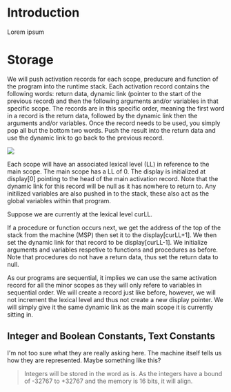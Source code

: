 # Introduction

Lorem ipsum

# Storage

We will push activation records for each scope, preducure and function of the program into the runtime stack. Each activation record contains the following words: return data, dynamic link (pointer to the start of the previous record) and then the following arguments and/or variables in that specific scope. The records are in this specific order, meaning the first word in a record is the return data, followed by the dynamic link then the arguments and/or variables. Once the record needs to be used, you simply pop all but the bottom two words. Push the result into the return data and use the dynamic link to go back to the previous record.

![](images/storage-1)

Each scope will have an associated lexical level (LL) in reference to the main scope. The main scope has a LL of 0. The display is initialized at display[0] pointing to the head of the main activation record. Note that the dynamic link for this record will be null as it has nowhere to return to. Any initilized variables are also pushed in to the stack, these also act as the global variables within that program.


Suppose we are currently at the lexical level curLL.


If a procedure or function occurs next, we get the address of the top of the stack from the machine (MSP) then set it to the display[curLL+1]. We then set the dynamic link for that record to be display[curLL-1]. We initialize arguments and variables respetive to functions and procedures as before. Note that procedures do not have a return data, thus set the return data to null.


As our programs are sequential, it implies we can use the same activation record for all the minor scopes as they will only refere to variables in sequential order. We will create a record just like before, however, we will not increment the lexical level and thus not create a new display pointer. We will simply give it the same dynamic link as the main scope it is currently sitting in.


## Integer and Boolean Constants, Text Constants

I'm not too sure what they are really asking here. The machine itself tells us how they are represented. Maybe something like this?

>Integers will be stored in the word as is. As the integers have a bound of -32767 to +32767 and the memory is 16 bits, it will align. 